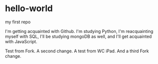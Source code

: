 # hello-world
my first repo

I'm getting acquainted with Github. I'm studying Python, I'm reacquainting myself with SQL, I'll be studying mongoDB as well, and I'll get acquainted with JavaScript.

Test from Fork.
A second change.
A test from WC iPad.
And a third Fork change.

